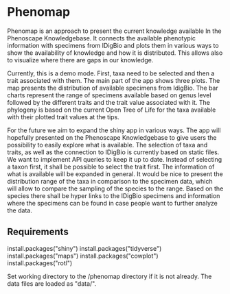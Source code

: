 # Phenomap

Phenomap is an approach to present the current knowledge available In the 
Phenoscape Knowledgebase. It connects the available phenotypic information with
specimens from IDigBio and plots them in various ways to show the availability 
of knowledge and how it is distributed. This allows also  to visualize where 
there are gaps in our knowledge.

Currently, this is a demo mode. First, taxa need to be selected and then a trait
associated with them. The main part of the app shows three plots. The map 
presents the distribution of available specimens from IdigBio. The bar charts 
represent the range of specimens available based on genus level followed by the 
different traits and the trait value associated with it. The phylogeny is based 
on the current Open Tree of Life for the taxa available with their plotted trait
values at the tips.

For the future we aim to expand the shiny app in various ways. The app will 
hopefully presented on the Phenoscape Knowledgebase to give users the possibility 
to easily explore what is available. The selection of taxa and traits, as well as 
the connection to IDigBio is currently based on static files. We want to 
implement API queries to keep it up to date. Instead of selecting a taxon first, 
it shall be possible to select the trait first.
The information of what is available will be expanded in general. It would be 
nice to present the distribution range of the taxa in comparison to the specimen 
data, which will allow to compare the sampling of the species to the range. Based 
on the species there shall be hyper links to the IDigBio specimens and 
information where the specimens can be found in case people want to further 
analyze the data.

## Requirements

install.packages("shiny")
install.packages("tidyverse")
install.packages("maps")
install.packages("cowplot")
install.packages("rotl")


Set working directory to the <repostitory>/phenomap directory if it is not 
already. The data files are loaded as "data/<CSV file>".